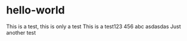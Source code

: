 # hello-world
This is a test, this is only a test
This is a test123 456 abc asdasdas
Just another test

